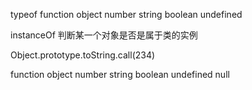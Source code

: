 typeof
function
object
number
string
boolean
undefined

instanceOf 判断某一个对象是否是属于类的实例

Object.prototype.toString.call(234)

function
object
number
string
boolean
undefined
null
